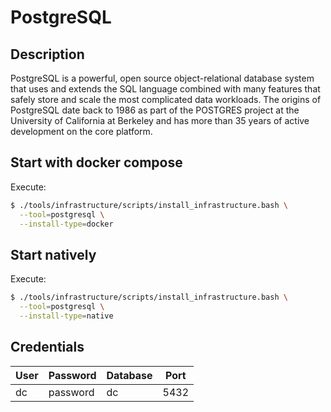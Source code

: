 # PostgreSQL
## Description
PostgreSQL is a powerful, open source object-relational database system that uses and extends the SQL language combined with many features that safely store and scale the most complicated data workloads. The origins of PostgreSQL date back to 1986 as part of the POSTGRES project at the University of California at Berkeley and has more than 35 years of active development on the core platform.

## Start with docker compose
Execute:

```bash
$ ./tools/infrastructure/scripts/install_infrastructure.bash \
  --tool=postgresql \
  --install-type=docker
```

## Start natively
Execute:

```bash
$ ./tools/infrastructure/scripts/install_infrastructure.bash \
  --tool=postgresql \
  --install-type=native
```

## Credentials

| User | Password | Database | Port |
| ---- | -------- | -------- | ---- |
| dc   | password | dc       | 5432 |
